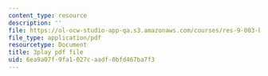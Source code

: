 ```yaml
---
content_type: resource
description: ''
file: https://ol-ocw-studio-app-qa.s3.amazonaws.com/courses/res-9-003-brains-minds-and-machines-summer-course-summer-2015/6ea9a07f9fa1027caadf0bfd467ba7f3_Em9I6XTQA3I.pdf
file_type: application/pdf
resourcetype: Document
title: 3play pdf file
uid: 6ea9a07f-9fa1-027c-aadf-0bfd467ba7f3
---
```

